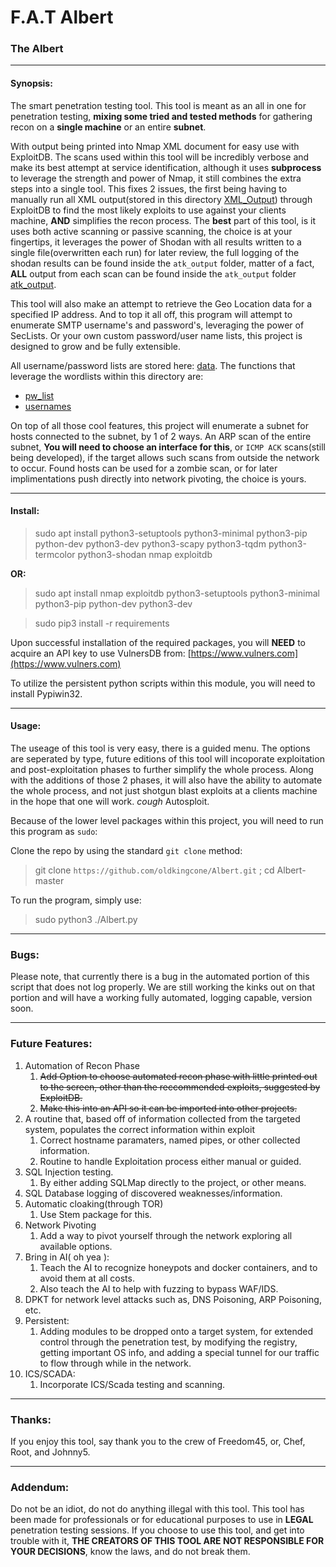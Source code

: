 # F.A.T Albert

### The Albert
---
#### Synopsis:
  The smart penetration testing tool. This tool is meant as an all in one for penetration testing, **mixing some __tried and tested methods__** for gathering recon on a __single machine__ or an entire __subnet__. 
  
  With output being printed into Nmap XML document for easy use with ExploitDB. The scans used within this tool will be incredibly verbose and make its best attempt at service identification, although it uses __subprocess__ to leverage the strength and power of Nmap, it still combines the extra steps into a single tool. This fixes 2 issues, the first being having to manually run all XML output(stored in this directory [XML_Output](https://github.com/oldkingcone/Albert/tree/master/XML_Output)) through ExploitDB to find the most likely exploits to use against your clients machine, **AND** simplifies the recon process. The **best** part of this tool, is it uses both active scanning or passive scanning, the choice is at your fingertips, it leverages the power of Shodan with all results written to a single file(overwritten each run) for later review, the full logging of the shodan results can be found inside the `atk_output` folder, matter of a fact, __ALL__ output from each scan can be found inside the `atk_output` folder [atk_output](https://github.com/oldkingcone/Albert/tree/master/atk_output). 
  
  This tool will also make an attempt to retrieve the Geo Location data for a specified IP address. And to top it all off, this program will attempt to enumerate SMTP username's and password's, leveraging the power of SecLists. Or your own custom password/user name lists, this project is designed to grow and be fully extensible. 
  
  All username/password lists are stored here: [data](https://github.com/oldkingcone/Albert/tree/master/data). The functions that leverage the wordlists within this directory are:
  
  - [pw_list](https://github.com/oldkingcone/Albert/blob/418dffe85eecd06c4a75b589792fc7d1055df561/Albert.py#L37)
  - [usernames](https://github.com/oldkingcone/Albert/blob/418dffe85eecd06c4a75b589792fc7d1055df561/Albert.py#L52)
  
  On top of all those cool features, this project will enumerate a subnet for hosts connected to the subnet, by 1 of 2 ways. An ARP scan of the entire subnet, __You will need to choose an interface for this__, or `ICMP ACK` scans(still being developed), if the target allows such scans from outside the network to occur. Found hosts can be used for a zombie scan, or for later implimentations push directly into network pivoting, the choice is yours.

-----

#### Install:

>sudo apt install python3-setuptools python3-minimal python3-pip python-dev python3-dev python3-scapy python3-tqdm python3-termcolor python3-shodan nmap exploitdb

__OR:__


> sudo apt install nmap exploitdb python3-setuptools python3-minimal python3-pip python-dev python3-dev

> sudo pip3 install -r requirements

Upon successful installation of the required packages, you will __NEED__ to acquire an API key to use VulnersDB from:
[https://www.vulners.com](https://www.vulners.com)

To utilize the persistent python scripts within this module, you will need to install Pypiwin32.

---

#### Usage:

  The useage of this tool is very easy, there is a guided menu. The options are seperated by type, future editions of this tool will incoporate exploitation and post-exploitation phases to further simplify the whole process. Along with the additions of those 2 phases, it will also have the ability to automate the whole process, and not just shotgun blast exploits at a clients machine in the hope that one will work. *cough* Autosploit.
  
  Because of the lower level packages within this project, you will need to run this program as `sudo`:
  
  Clone the repo by using the standard `git clone` method:
  >git clone `https://github.com/oldkingcone/Albert.git` ; cd Albert-master
  
  To run the program, simply use:
  >sudo python3 ./Albert.py


---

### Bugs:

Please note, that currently there is a bug in the automated portion of this script that does not log properly. We are still working the kinks out on that portion and will have a working fully automated, logging capable, version soon.


---

### Future Features:

1. Automation of Recon Phase
   1.  ~~Add Option to choose automated recon phase with little printed out to the screen, other than the reccommended exploits, suggested by ExploitDB.~~
   2. ~~Make this into an API so it can be imported into other projects.~~
2. A routine that, based off of information collected from the targeted system, populates the correct information within exploit
   1. Correct hostname paramaters, named pipes, or other collected information.
   2. Routine to handle Exploitation process either manual or guided.
3. SQL Injection testing.
   1. By either adding SQLMap directly to the project, or other means.
  4. SQL Database logging of discovered weaknesses/information.
5. Automatic cloaking(through TOR)
    1. Use Stem package for this.
6. Network Pivoting
    1. Add a way to pivot yourself through the network exploring all available options.
7. Bring in AI( oh yea ):
    1. Teach the AI to recognize honeypots and docker containers, and to avoid them at all costs.
    2. Also teach the AI to help with fuzzing to bypass WAF/IDS.
8. DPKT for network level attacks such as, DNS Poisoning, ARP Poisoning, etc.
9. Persistent:
    1. Adding modules to be dropped onto a target system, for extended control through the penetration test, by modifying the registry, getting important OS info, and adding a special tunnel for our traffic to flow through while in the network.
10. ICS/SCADA:
    1. Incorporate ICS/Scada testing and scanning.
---


### Thanks:

If you enjoy this tool, say thank you to the crew of Freedom45, or, Chef, Root, and Johnny5.

---


### Addendum:

Do not be an idiot, do not do anything illegal with this tool. This tool has been made for professionals or for educational purposes to use in **LEGAL** penetration testing sessions. If you choose to use this tool, and get into trouble with it, **THE CREATORS OF THIS TOOL ARE NOT RESPONSIBLE FOR YOUR DECISIONS**, know the laws, and do not break them. 
